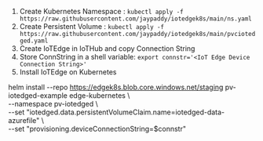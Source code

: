 
1. Create Kubernetes Namespace : `kubectl apply -f https://raw.githubusercontent.com/jaypaddy/iotedgek8s/main/ns.yaml`
2. Create Persistent Volume : `kubectl apply -f https://raw.githubusercontent.com/jaypaddy/iotedgek8s/main/pvciotedged.yaml`
3. Create IoTEdge in IoTHub and copy Connection String
4. Store ConnString in a shell variable: `export connstr='<IoT Edge Device Connection String>'`
5. Install IoTEdge on Kubernetes 

helm install --repo https://edgek8s.blob.core.windows.net/staging pv-iotedged-example edge-kubernetes \ <br>
  --namespace pv-iotedged \ <br>
  --set "iotedged.data.persistentVolumeClaim.name=iotedged-data-azurefile" \ <br>
  --set "provisioning.deviceConnectionString=$connstr" 


